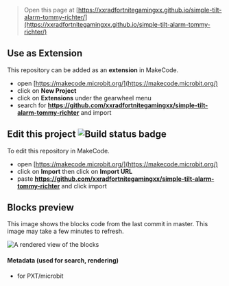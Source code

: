 
> Open this page at [https://xxradfortnitegamingxx.github.io/simple-tilt-alarm-tommy-richter/](https://xxradfortnitegamingxx.github.io/simple-tilt-alarm-tommy-richter/)

## Use as Extension

This repository can be added as an **extension** in MakeCode.

* open [https://makecode.microbit.org/](https://makecode.microbit.org/)
* click on **New Project**
* click on **Extensions** under the gearwheel menu
* search for **https://github.com/xxradfortnitegamingxx/simple-tilt-alarm-tommy-richter** and import

## Edit this project ![Build status badge](https://github.com/xxradfortnitegamingxx/simple-tilt-alarm-tommy-richter/workflows/MakeCode/badge.svg)

To edit this repository in MakeCode.

* open [https://makecode.microbit.org/](https://makecode.microbit.org/)
* click on **Import** then click on **Import URL**
* paste **https://github.com/xxradfortnitegamingxx/simple-tilt-alarm-tommy-richter** and click import

## Blocks preview

This image shows the blocks code from the last commit in master.
This image may take a few minutes to refresh.

![A rendered view of the blocks](https://github.com/xxradfortnitegamingxx/simple-tilt-alarm-tommy-richter/raw/master/.github/makecode/blocks.png)

#### Metadata (used for search, rendering)

* for PXT/microbit
<script src="https://makecode.com/gh-pages-embed.js"></script><script>makeCodeRender("{{ site.makecode.home_url }}", "{{ site.github.owner_name }}/{{ site.github.repository_name }}");</script>
